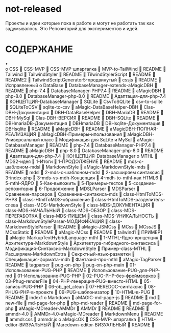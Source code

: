 # not-released
Проекты и идеи которые пока в работе и могут не работать так как задумывалось. Это Репозиторий для экспериментов и идей.
# СОДЕРЖАНИЕ

•	
o	CSS
	CSS-MVP
	CSS-MVP-шпаргалка
	MVP-to-TailWind
	README
	Tailwind
	TailwindStyler
	README
	TilwindStylerScript
	README
	README2
	TailwindScriptGenerator5-продвинутый
	cssjs
	README
	Исправленный
o	DataBase
	DatabaseManager-extends-aMagicDBH
	README
	php-7.4
	DatabaseManager-PHP7.4
	README
	aMagicDBH
	php-8.0
	DatabaseManager-php-8.0
	README
	Адаптация-для-php-7.4
	КОНЦЕПЦИЯ-DatabaseManager
	SQLite
	CsvToSQLite
	csv-to-sqlite
	SQLiteToCSV
	sqlite-to-csv
	aMagic-DataBaseHelper-DBH
	Clas-DBH-Документация
	DBH-DataBaseHelper
	DBH-MariaDB
	README
	DBH-MySql
	Clas-DBH-ВЕРСИЯ
	README
	DBH-SQLite
	README
	DBHmariaDB-Документация
	DBHmariaDB
	DBHsqlite-Документация
	DBHsqlite
	README
	aMagicDBH
	README
	aMagicDBH-ПОЛНАЯ-РЕАЛИЗАЦИЯ
	aMagicDBH-Примеры-ипользования
	aMagicDBH-Универсальный класс
	Модификация для SqLite и MySql
	aMagic-DatabaseManager
	README
	php-7.4
	DatabaseManager-PHP7.4
	README
	aMagicDBH
	php-8.0
	DatabaseManager-php-8.0
	README
	Адаптация-для-php-7.4
	КОНЦЕПЦИЯ-DatabaseManager
o	MTHL
	MDS2-идея
	1-Итоги
	1-ПРОДОЛЖЕНИЕ
	README
	mds-с-шаблоном-mdsl
	MarkdownStyle
	aMagic-MarkdownStyle-mds
	README
	mdsl
	2-mds-с-шаблоном-mdsl
	2-расширяем синтаксис
	3-index-php
	3-mds-vs-mdh-Концепция
	4-mdh-to-mthl-как HTML6
	5-mthl-ЯДРО
	5-Как-выложить
	5-Примеры-тестов
	5-создание-репозитория
	6-Продолжение
	MDSLParser
	MDSParser
	Сравнение-парсеров
	Сравнение-синтакиса-mds
	class-HtmlToMDS-PHP8
	class-HtmlToMDS-обрамление
	class-HtmlToMDS-разделитель-слева
	class-MDS-MarkdownStyle
	class-MDS-ДОКУМЕНТАЦИЯ
	class-MDS-НАЧАЛЬНЫЙ
	class-MDS-ОБЗОР
	class-MDS-ПЕРЕРАБОТКА
	class-MDS-ПИШЕМ
	class-MDS-УНИКАЛЬНОСТЬ
	class-MarkdownStyleParser-МОДИФИКАЦИЯ
	class-MarkdownStyleParser
	README
	aMagic-JSMCss
	MCss
	MCssJS
	MCssStatic
	README
	aMagic-MCss
	README
	tailwind1
	ПРИМЕР1
	aMagic-MarkupTextHybridLanguage-mthl
	1-MTHL-Ядро-крнцепция
	Архитектура-MarkdownStyle
	Архитектура-гибридного-синтаксиса
	Модификация-Синтаксис-MarkdownStyle
	Пример-class-MTHL
	Расширяем-MarkdownExtra
	Секрктный-язык-разметки
	Спецификация-формата-mdh
	Фантазия-про-mthl
	aMagic-TagParser
	README
	tagparser
	pug-on-php
	pug-on-php-main
	01-Использование-PUG-PHP
	README
	Использование-PUG-для-PHP-md
	01-Использование-PUG-PHP
	02-PUG-PHP-без-фреймворков
	03-Phug-renderFile
	04-PHP-генерация-PUG-вместо-HTML
	05-запись-PUG-PHP
	06-ob_get_clean
	07-HEREDOC-синтаксис
	08-PHUG-PHP-в-проекте
	09-PUG-шаблонизатор
	10-HTML-в-PUG
	README
	index1
o	Markdown
	aMAGIC-md-page-js
	README
	md
	new-file
	md-page-for-php
	php-md-reader
	README
	md-page-for-php
	aMagic-MDreader-AMMDr
	AMMDr
	README
	README
	ammdr-4.0
	AMMDr-4.0-aMagic-MDreader
	MarkdownMenu
	README
	ammdr.css
	ammdr.js
o	aMagicOK
	CSS-MVP-шпаргалка
	HTML-editor-ВИЗУАЛЬНЫЙ
	Marcdown-editor-ВИЗУАЛЬНЫЙ
	README
	




